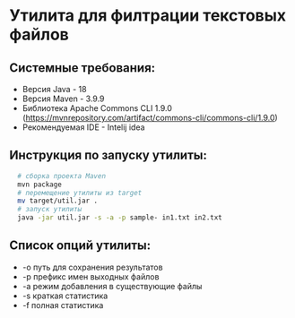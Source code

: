 # Утилита для филтрации текстовых файлов
## Системные требования:
* Версия Java - 18
* Версия Maven - 3.9.9
* Библиотека Apache Commons CLI 1.9.0
(https://mvnrepository.com/artifact/commons-cli/commons-cli/1.9.0)
* Рекомендуемая IDE - Intelij idea
## Инструкция по запуску утилиты:
```bash
  # сборка проекта Maven
  mvn package
  # перемещение утилиты из target
  mv target/util.jar . 
  # запуск утилиты
  java -jar util.jar -s -a -p sample- in1.txt in2.txt
```
## Список опций утилиты:
* -o путь для сохранения результатов
* -p префикс имен выходных файлов
* -a режим добавления в существующие файлы
* -s краткая статистика
* -f полная статистика